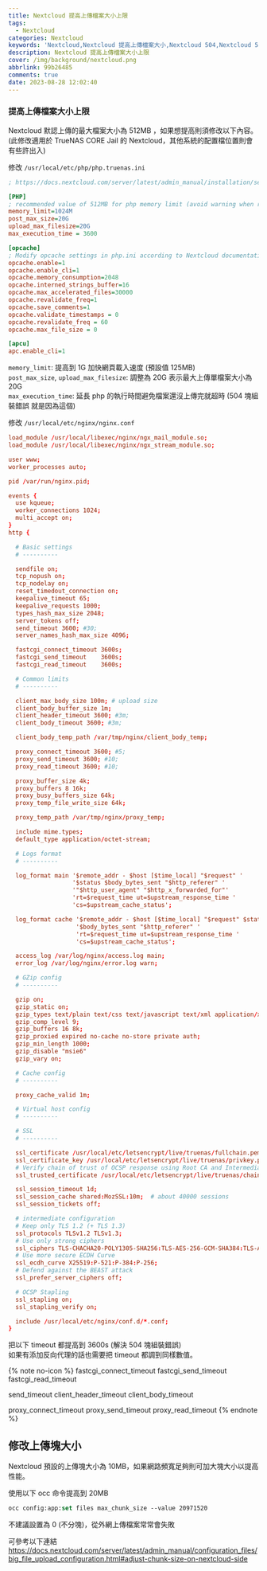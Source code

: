 ```yaml
---
title: Nextcloud 提高上傳檔案大小上限
tags:
  - Nextcloud
categories: Nextcloud
keywords: 'Nextcloud,Nextcloud 提高上傳檔案大小,Nextcloud 504,Nextcloud 504 塊組裝錯誤'
description: Nextcloud 提高上傳檔案大小上限
cover: /img/background/nextcloud.png
abbrlink: 99b26485
comments: true
date: 2023-08-28 12:02:40
---
```



### 提高上傳檔案大小上限

Nextcloud 默認上傳的最大檔案大小為 512MB ，如果想提高則須修改以下內容。  
(此修改適用於 TrueNAS CORE Jail 的 Nextcloud，其他系統的配置檔位置則會有些許出入)  

修改 `/usr/local/etc/php/php.truenas.ini`  

```ini
; https://docs.nextcloud.com/server/latest/admin_manual/installation/server_tuning.html?highlight=tuning

[PHP]
; recommended value of 512MB for php memory limit (avoid warning when running occ)
memory_limit=1024M
post_max_size=20G
upload_max_filesize=20G
max_execution_time = 3600

[opcache]
; Modify opcache settings in php.ini according to Nextcloud documentation (remove comment and set recommended value)
opcache.enable=1
opcache.enable_cli=1
opcache.memory_consumption=2048
opcache.interned_strings_buffer=16
opcache.max_accelerated_files=30000
opcache.revalidate_freq=1
opcache.save_comments=1
opcache.validate_timestamps = 0
opcache.revalidate_freq = 60
opcache.max_file_size = 0

[apcu]
apc.enable_cli=1
```

`memory_limit`: 提高到 1G 加快網頁載入速度 (預設值 125MB)  
`post_max_size`, `upload_max_filesize`: 調整為 20G 表示最大上傳單檔案大小為 20G  
`max_execution_time`: 延長 php 的執行時間避免檔案還沒上傳完就超時 (504 塊組裝錯誤 就是因為這個)  

修改 `/usr/local/etc/nginx/nginx.conf`  

```conf
load_module /usr/local/libexec/nginx/ngx_mail_module.so;
load_module /usr/local/libexec/nginx/ngx_stream_module.so;

user www;
worker_processes auto;

pid /var/run/nginx.pid;

events {
  use kqueue;
  worker_connections 1024;
  multi_accept on;
}
http {

  # Basic settings
  # ----------

  sendfile on;
  tcp_nopush on;
  tcp_nodelay on;
  reset_timedout_connection on;
  keepalive_timeout 65;
  keepalive_requests 1000;
  types_hash_max_size 2048;
  server_tokens off;
  send_timeout 3600; #30;
  server_names_hash_max_size 4096;

  fastcgi_connect_timeout 3600s;
  fastcgi_send_timeout    3600s;
  fastcgi_read_timeout    3600s;

  # Common limits
  # ----------

  client_max_body_size 100m; # upload size
  client_body_buffer_size 1m;
  client_header_timeout 3600; #3m;
  client_body_timeout 3600; #3m;

  client_body_temp_path /var/tmp/nginx/client_body_temp;

  proxy_connect_timeout 3600; #5;
  proxy_send_timeout 3600; #10;
  proxy_read_timeout 3600; #10;

  proxy_buffer_size 4k;
  proxy_buffers 8 16k;
  proxy_busy_buffers_size 64k;
  proxy_temp_file_write_size 64k;

  proxy_temp_path /var/tmp/nginx/proxy_temp;

  include mime.types;
  default_type application/octet-stream;

  # Logs format
  # ----------

  log_format main '$remote_addr - $host [$time_local] "$request" '
                  '$status $body_bytes_sent "$http_referer" '
                  '"$http_user_agent" "$http_x_forwarded_for"'
                  'rt=$request_time ut=$upstream_response_time '
                  'cs=$upstream_cache_status';

  log_format cache '$remote_addr - $host [$time_local] "$request" $status '
                   '$body_bytes_sent "$http_referer" '
                   'rt=$request_time ut=$upstream_response_time '
                   'cs=$upstream_cache_status';

  access_log /var/log/nginx/access.log main;
  error_log /var/log/nginx/error.log warn;

  # GZip config
  # ----------

  gzip on;
  gzip_static on;
  gzip_types text/plain text/css text/javascript text/xml application/x-javascript application/javascript application/xml application/json image/x-icon;
  gzip_comp_level 9;
  gzip_buffers 16 8k;
  gzip_proxied expired no-cache no-store private auth;
  gzip_min_length 1000;
  gzip_disable "msie6"
  gzip_vary on;

  # Cache config
  # ----------

  proxy_cache_valid 1m;

  # Virtual host config
  # ----------

  # SSL
  # ----------

  ssl_certificate /usr/local/etc/letsencrypt/live/truenas/fullchain.pem;
  ssl_certificate_key /usr/local/etc/letsencrypt/live/truenas/privkey.pem;
  # Verify chain of trust of OCSP response using Root CA and Intermediate certs
  ssl_trusted_certificate /usr/local/etc/letsencrypt/live/truenas/chain.pem;

  ssl_session_timeout 1d;
  ssl_session_cache shared:MozSSL:10m;  # about 40000 sessions
  ssl_session_tickets off;

  # intermediate configuration
  # Keep only TLS 1.2 (+ TLS 1.3)
  ssl_protocols TLSv1.2 TLSv1.3;
  # Use only strong ciphers
  ssl_ciphers TLS-CHACHA20-POLY1305-SHA256:TLS-AES-256-GCM-SHA384:TLS-AES-128-GCM-SHA256:ECDHE-ECDSA-AES128-GCM-SHA256:ECDHE-RSA-AES128-GCM-SHA256:ECDHE-ECDSA-AES256-GCM-SHA384:ECDHE-RSA-AES256-GCM-SHA384:ECDHE-ECDSA-CHACHA20-POLY1305:ECDHE-RSA-CHACHA20-POLY1305:DHE-RSA-AES128-GCM-SHA256:DHE-RSA-AES256-GCM-SHA384;
  # Use more secure ECDH Curve
  ssl_ecdh_curve X25519:P-521:P-384:P-256;
  # Defend against the BEAST attack
  ssl_prefer_server_ciphers off;

  # OCSP Stapling
  ssl_stapling on;
  ssl_stapling_verify on;

  include /usr/local/etc/nginx/conf.d/*.conf;
}
```

把以下 timeout 都提高到 3600s (解決 504 塊組裝錯誤)  
如果有添加反向代理的話也需要把 timeout 都調到同樣數值。  

{% note no-icon %}
fastcgi_connect_timeout
fastcgi_send_timeout
fastcgi_read_timeout

send_timeout
client_header_timeout
client_body_timeout

proxy_connect_timeout
proxy_send_timeout
proxy_read_timeout
{% endnote %}


## 修改上傳塊大小
Nextcloud 預設的上傳塊大小為 10MB，如果網路頻寬足夠則可加大塊大小以提高性能。  

使用以下 occ 命令提高到 20MB  

```tcsh
occ config:app:set files max_chunk_size --value 20971520
```

不建議設置為 0 (不分塊)，從外網上傳檔案常常會失敗  

可參考以下連結  
https://docs.nextcloud.com/server/latest/admin_manual/configuration_files/big_file_upload_configuration.html#adjust-chunk-size-on-nextcloud-side
